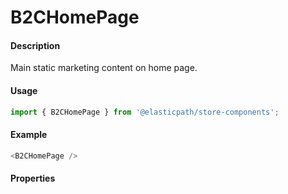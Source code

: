 # B2CHomePage

#### Description

Main static marketing content on home page.

#### Usage

```js
import { B2CHomePage } from '@elasticpath/store-components';
```

#### Example

```js
<B2CHomePage />
```

#### Properties

<!-- PROPS -->
